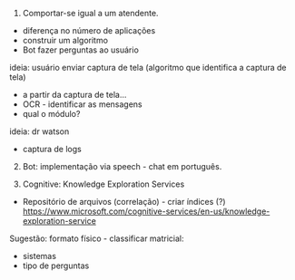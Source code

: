 1. Comportar-se igual a um atendente.
- diferença no número de aplicações
- construir um algoritmo 
- Bot fazer perguntas ao usuário

ideia: usuário enviar captura de tela (algoritmo que identifica a captura de tela)
- a partir da captura de tela...
- OCR - identificar as mensagens
- qual o módulo?

ideia: dr watson
- captura de logs

2. Bot: implementação via speech - chat em português.

3. Cognitive: Knowledge Exploration Services
- Repositório de arquivos (correlação) - criar índices (?)
https://www.microsoft.com/cognitive-services/en-us/knowledge-exploration-service

Sugestão: formato físico - classificar matricial:
- sistemas
- tipo de perguntas

